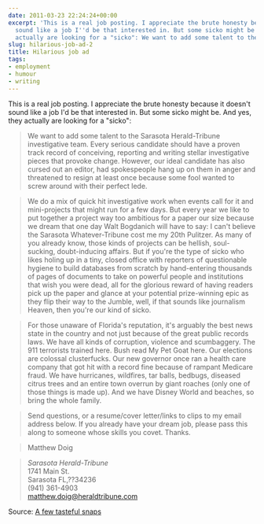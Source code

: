 ```yaml
---
date: 2011-03-23 22:24:24+00:00
excerpt: 'This is a real job posting. I appreciate the brute honesty because it doesn''t
  sound like a job I''d be that interested in. But some sicko might be. And yes, they
  actually are looking for a "sicko": We want to add some talent to the Sarasota Herald-...'
slug: hilarious-job-ad-2
title: Hilarious job ad
tags:
- employment
- humour
- writing
---
```


This is a real job posting. I appreciate the brute honesty because it doesn't sound like a job I'd be that interested in. But some sicko might be. And yes, they actually are looking for a "sicko":

> We want to add some talent to the Sarasota Herald-Tribune investigative team. Every serious candidate should have a proven track record of conceiving, reporting and writing stellar investigative pieces that provoke change. However, our ideal candidate has also cursed out an editor, had spokespeople hang up on them in anger and threatened to resign at least once because some fool wanted to screw around with their perfect lede.

> We do a mix of quick hit investigative work when events call for it and mini-projects that might run for a few days. But every year we like to put together a project way too ambitious for a paper our size because we dream that one day Walt Bogdanich will have to say: I can't believe the Sarasota Whatever-Tribune cost me my 20th Pulitzer. As many of you already know, those kinds of projects can be hellish, soul-sucking, doubt-inducing affairs. But if you're the type of sicko who likes holing up in a tiny, closed office with reporters of questionable hygiene to build databases from scratch by hand-entering thousands of pages of documents to take on powerful people and institutions that wish you were dead, all for the glorious reward of having readers pick up the paper and glance at your potential prize-winning epic as they flip their way to the Jumble, well, if that sounds like journalism Heaven, then you're our kind of sicko.

> For those unaware of Florida's reputation, it's arguably the best news state in the country and not just because of the great public records laws. We have all kinds of corruption, violence and scumbaggery. The 911 terrorists trained here. Bush read My Pet Goat here. Our elections are colossal clusterfucks. Our new governor once ran a health care company that got hit with a record fine because of rampant Medicare fraud. We have hurricanes, wildfires, tar balls, bedbugs, diseased citrus trees and an entire town overrun by giant roaches (only one of those things is made up). And we have Disney World and beaches, so bring the whole family.

> Send questions, or a resume/cover letter/links to clips to my email address below. If you already have your dream job, please pass this along to someone whose skills you covet. Thanks.

> Matthew Doig

> _Sarasota Herald-Tribune_  
1741 Main St.  
Sarasota FL,??34236  
(941) 361-4903[  
matthew.doig@heraldtribune.com](mailto:matthew.doig@heraldtribune.com)



Source: [A few tasteful snaps](http://afewtastefulsnaps.wordpress.com/2011/03/14/award-winning-journalism-job-post/)
